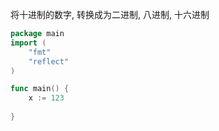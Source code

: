 
将十进制的数字, 转换成为二进制, 八进制, 十六进制

```go
package main
import (
    "fmt"
    "reflect"
)

func main() {
    x := 123
    
}
```
